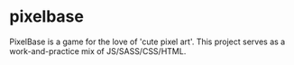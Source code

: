 # pixelbase

PixelBase is a game for the love of 'cute pixel art'. This project serves as a work-and-practice mix of JS/SASS/CSS/HTML.
